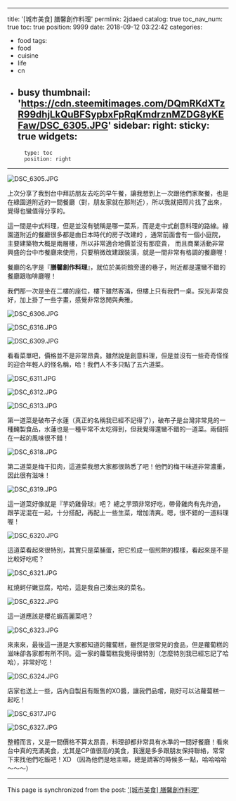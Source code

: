 
---
title: '[城市美食] 膳馨創作料理'
permlink: 2jdaed
catalog: true
toc_nav_num: true
toc: true
position: 9999
date: 2018-09-12 03:22:42
categories:
- food
tags:
- food
- cuisine
- life
- cn
- busy
thumbnail: 'https://cdn.steemitimages.com/DQmRKdXTzR99dhjLkQuBFSypbxFpRqKmdrznMZDG8yKEFaw/DSC_6305.JPG'
sidebar:
    right:
        sticky: true
widgets:
    -
        type: toc
        position: right
---


![DSC_6305.JPG](https://cdn.steemitimages.com/DQmRKdXTzR99dhjLkQuBFSypbxFpRqKmdrznMZDG8yKEFaw/DSC_6305.JPG)

上次分享了我到台中拜訪朋友去吃的早午餐，讓我想到上一次跟他們家聚餐，也是在綠園道附近的一間餐廳（對，朋友家就在那附近），所以我就把照片找了出來，覺得也蠻值得分享的。

這一間是中式料理，但是並沒有號稱是哪一菜系，而是走中式創意料理的路線。綠園道附近的餐廳很多都是由日本時代的房子改建的 ，通常前面會有一個小庭院，主要建築物大概是兩層樓，所以非常適合地價並沒有那麼貴， 而且商業活動非常興盛的台中市餐廳來使用，只要稍微改建跟裝潢，就是一間非常有格調的餐廳喔！

餐廳的名字是『**膳馨創作料理**』，就位於美術館旁邊的巷子，附近都是還蠻不錯的餐廳跟咖啡廳喔！ 

我們那一次是坐在二樓的座位，樓下雖然客滿，但樓上只有我們一桌。採光非常良好，加上掛了一些字畫，感覺非常悠閒與典雅。 

![DSC_6306.JPG](https://cdn.steemitimages.com/DQmQ7rmM5S5TMnaEBD3Aif7QsSMyiFU2F3Y6QKW8UK5Qoa9/DSC_6306.JPG)

![DSC_6316.JPG](https://cdn.steemitimages.com/DQmbeA92wueepvVqD56tMW6jVgX8cRGEq7KkAywSAgvgptP/DSC_6316.JPG)

![DSC_6309.JPG](https://cdn.steemitimages.com/DQmZHhaNfJ8Z2x1WTiBvWyu13izBurtXUnXTHTnTaM4Yrft/DSC_6309.JPG)

看看菜單吧，價格並不是非常昂貴。雖然說是創意料理，但是並沒有一些奇奇怪怪的迎合年輕人的怪名稱，哈！我們人不多只點了五六道菜。

![DSC_6311.JPG](https://cdn.steemitimages.com/DQmaYz1AfJASWWcQ9pswQs8uhStuk2oCCDkN3gTBGUjxht1/DSC_6311.JPG)

![DSC_6312.JPG](https://cdn.steemitimages.com/DQmPoDHXoLqnRQedqfvjLMQrhoLaeNcx4SJz9j7wkxXa4V5/DSC_6312.JPG)

![DSC_6313.JPG](https://cdn.steemitimages.com/DQmNerwLoc9YgoQxhrh3fCMMiqnBFGARUejHo43NVk1zX4w/DSC_6313.JPG)

第一道菜是破布子水蓮（真正的名稱我已經不記得了），破布子是台灣非常見的一種醃製食品，水蓮也是一種平常不太吃得到，但我覺得還蠻不錯的一道菜。兩個搭在一起的風味很不錯！

![DSC_6318.JPG](https://cdn.steemitimages.com/DQmco1vUDD422KvWssy5zhDMxHJsdgYsx9qHvBbthDtPxDL/DSC_6318.JPG)

第二道菜是梅干扣肉，這道菜我想大家都很熟悉了吧！他們的梅干味道非常濃重，因此很有滋味！ 

![DSC_6319.JPG](https://cdn.steemitimages.com/DQmNxya28H3CDwYivJ81K85fpUbAnbwGYYkkZqobxadhSbu/DSC_6319.JPG)

這一道菜好像就是『芋奶雞骨球』吧？ 總之芋頭非常好吃，帶骨雞肉有先炸過，跟芋泥混在一起，十分搭配，再配上一些生菜，增加清爽。嗯，很不錯的一道料理喔！

![DSC_6320.JPG](https://cdn.steemitimages.com/DQmZiAMDku4yUMQyKVtbgtAoiccpXkEAavk6wumpVygxCUG/DSC_6320.JPG)

這道菜看起來很特別，其實只是菜脯蛋，把它煎成一個煎餅的模樣，看起來是不是比較好吃呢？

![DSC_6321.JPG](https://cdn.steemitimages.com/DQmS48ZGiLNAX5xFLtoZhwdYmvnAWUufAw7TWd6PNSXPKmB/DSC_6321.JPG)

紅燒蚵仔嫩豆腐，哈哈，這是我自己湊出來的菜名。

![DSC_6322.JPG](https://cdn.steemitimages.com/DQmQ6i2dxvCg8hKQsWnXtsHpSGdGX9XFddWPTp6PrtcQbgk/DSC_6322.JPG)

這一道應該是櫻花蝦高麗菜吧？

![DSC_6323.JPG](https://cdn.steemitimages.com/DQmc2xmBPbNhTtkBoKVuqEh3XGgCaFet3trXUHgqMSAVMXq/DSC_6323.JPG)

來來來，最後這一道是大家都知道的蘿蔔糕，雖然是很常見的食品，但是蘿蔔糕的滋味卻各家都有所不同。這一家的蘿蔔糕我覺得很特別（怎麼特別我已經忘記了哈哈），非常好吃！ 

![DSC_6324.JPG](https://cdn.steemitimages.com/DQmbXuzekJDJgyTvKnYX1mjAEQ11jtpYQQJTepHaHVUNziM/DSC_6324.JPG)

店家也送上一些，店內自製且有販售的XO醬，讓我們品嚐，剛好可以沾蘿蔔糕一起吃！ 

![DSC_6317.JPG](https://cdn.steemitimages.com/DQmXrUQB92rQByPLxWRt693rT1kqR8gb6VLY9bDrGMafZdC/DSC_6317.JPG)

![DSC_6327.JPG](https://cdn.steemitimages.com/DQmVgGvAhP6Kc7H2bGU8q2wFARfEz2DYgsYLxTyZiNHuE9a/DSC_6327.JPG)

整體而言，又是一間價格不算太昂貴，料理卻都非常具有水準的一間好餐廳！看來台中真的充滿美食，尤其是CP值很高的美食，我還是多多跟朋友保持聯絡，常常下來找他們吃飯吧！XD （因為他們是地主嘛，總是請客的時候多一點，哈哈哈哈～～～）

- - -

This page is synchronized from the post: ['[城市美食] 膳馨創作料理'](https://steemit.com/@deanliu/2jdaed)
